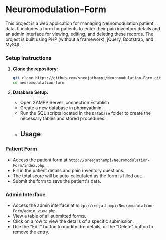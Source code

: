 # Neuromodulation-Form
 This project is a web application for managing Neuromodulation patient data. It includes a form for patients to enter their pain inventory details and an admin interface for viewing, editing, and deleting these records. The project is built using PHP (without a framework), jQuery, Bootstrap, and MySQL.
 ### Setup Instructions

1. **Clone the repository:**
    ```sh
    git clone https://github.com/sreejathampi/Neuromodulation-Form.git
    cd neuromodulation-form
    ```

2. **Database Setup:**
    - Open XAMPP Server ,connection Establish 
    - Create a new database in phpmyadmin.
    - Run the SQL scripts located in the `Database` folder to create the necessary tables and stored procedures.
    - ## Usage

### Patient Form
- Access the patient form at `http://sreejathampi/Neuromodulation-Form/index.php`.
- Fill in the patient details and pain inventory questions.
- The total score will be auto-calculated as the form is filled out.
- Submit the form to save the patient's data.

### Admin Interface
- Access the admin interface at `http://reejathampi/Neuromodulation-Form/admin_view.php`.
- View a table of all submitted forms.
- Click on a row to view the details of a specific submission.
- Use the "Edit" button to modify the details, or the "Delete" button to remove the entry.
